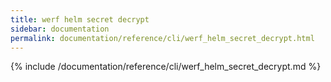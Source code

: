 ```yaml
---
title: werf helm secret decrypt
sidebar: documentation
permalink: documentation/reference/cli/werf_helm_secret_decrypt.html
---
```


{% include /documentation/reference/cli/werf_helm_secret_decrypt.md %}
